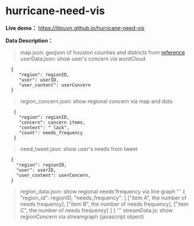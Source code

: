 # hurricane-need-vis

**Live demo：** https://litpuvn.github.io/hurricane-need-vis

**Data Description：**
<br>
>map.json: geojson of houston counties and districts from
  [reference](https://github.com/codeforamerica/click_that_hood/blob/master/public/data/houston.geojson) <br>
>userData.json: show user's concern via wordCloud 
```
  {
     "region": regionID,
     "user": userID,
     "user_content": userConcern
  }
``` 
>region_concern.json: show regional concern via map and dots
```
   {
     "region": regionID,
     "concern": concern items,
     "context": " lack",
     "count": needs_frequency
   }
```
>need_tweet.json: show user's needs from tweet
```
  {
    "region": regionID,
    "user": userID,
    "user_content": userConcern,
  }
```
>region_data.json: show regional needs'frequency via line graph
'''
{
    "region_id": regionID,
    "needs_frequency": [
        ["item A", the number of needs frequency],
        ["item B", the number of needs frequency],
        ["item C", the number of needs frequency]
    ]
}
'''
>streamData.js: show regionConcern via streamgraph (javascript object)
  
  
    
